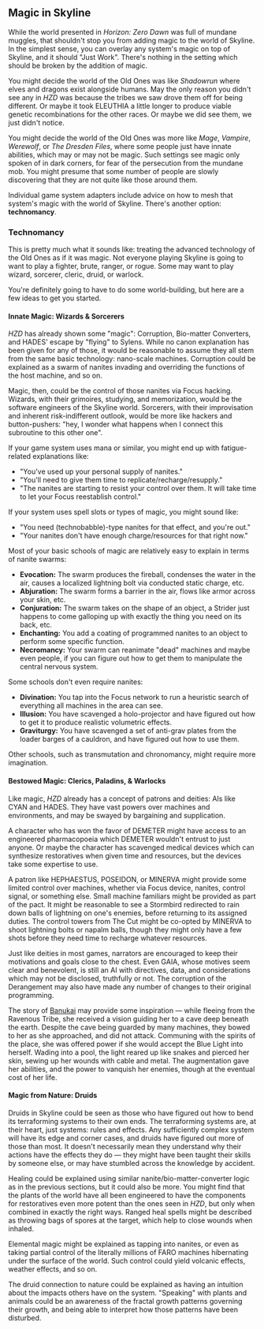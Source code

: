## Magic in Skyline

While the world presented in _Horizon: Zero Dawn_ was full of mundane muggles, that shouldn't stop you from adding magic to the world of Skyline.
In the simplest sense, you can overlay any system's magic on top of Skyline, and it should "Just Work".
There's nothing in the setting which should be broken by the addition of magic.

You might decide the world of the Old Ones was like _Shadowrun_ where elves and dragons exist alongside humans.
May the only reason you didn't see any in _HZD_ was because the tribes we saw drove them off for being different.
Or maybe it took ELEUTHIA a little longer to produce viable genetic recombinations for the other races.
Or maybe we did see them, we just didn't notice.

You might decide the world of the Old Ones was more like _Mage_, _Vampire_, _Werewolf_, or _The Dresden Files_, where some people just have innate abilities, which may or may not be magic.
Such settings see magic only spoken of in dark corners, for fear of the persecution from the mundane mob.
You might presume that some number of people are slowly discovering that they are not quite like those around them.

Individual game system adapters include advice on how to mesh that system's magic with the world of Skyline.
There's another option: **technomancy**.

### Technomancy

This is pretty much what it sounds like: treating the advanced technology of the Old Ones as if it was magic.
Not everyone playing Skyline is going to want to play a fighter, brute, ranger, or rogue.
Some may want to play wizard, sorcerer, cleric, druid, or warlock.

You're definitely going to have to do some world-building, but here are a few ideas to get you started.

#### Innate Magic: Wizards & Sorcerers

_HZD_ has already shown some "magic": Corruption, Bio-matter Converters, and HADES' escape by "flying" to Sylens.
While no canon explanation has been given for any of those, it would be reasonable to assume they all stem from the same basic technology: nano-scale machines.
Corruption could be explained as a swarm of nanites invading and overriding the functions of the host machine, and so on.

Magic, then, could be the control of those nanites via Focus hacking.
Wizards, with their grimoires, studying, and memorization, would be the software engineers of the Skyline world.
Sorcerers, with their improvisation and inherent risk-indifferent outlook, would be more like hackers and button-pushers: "hey, I wonder what happens when I connect this subroutine to this other one".

If your game system uses mana or similar, you might end up with fatigue-related explanations like:

* "You've used up your personal supply of nanites."
* "You'll need to give them time to replicate/recharge/resupply."
* "The nanites are starting to resist your control over them.  It will take time to let your Focus reestablish control."

If your system uses spell slots or types of magic, you might sound like:

* "You need (technobabble)-type nanites for that effect, and you're out."
* "Your nanites don't have enough charge/resources for that right now."

Most of your basic schools of magic are relatively easy to explain in terms of nanite swarms:

* **Evocation:** The swarm produces the fireball, condenses the water in the air, causes a localized lightning bolt via conducted static charge, etc.
* **Abjuration:** The swarm forms a barrier in the air, flows like armor across your skin, etc.
* **Conjuration:** The swarm takes on the shape of an object, a Strider just happens to come galloping up with exactly the thing you need on its back, etc.
* **Enchanting:** You add a coating of programmed nanites to an object to perform some specific function.
* **Necromancy:** Your swarm can reanimate "dead" machines and maybe even people, if you can figure out how to get them to manipulate the central nervous system.

Some schools don't even require nanites:
 
* **Divination:** You tap into the Focus network to run a heuristic search of everything all machines in the area can see.
* **Illusion:** You have scavenged a holo-projector and have figured out how to get it to produce realistic volumetric effects.
* **Graviturgy:** You have scavenged a set of anti-grav plates from the loader barges of a cauldron, and have figured out how to use them.

Other schools, such as transmutation and chronomancy, might require more imagination.

#### Bestowed Magic: Clerics, Paladins, & Warlocks

Like magic, _HZD_ already has a concept of patrons and deities: AIs like CYAN and HADES.
They have vast powers over machines and environments, and may be swayed by bargaining and supplication.

A character who has won the favor of DEMETER might have access to an engineered pharmacopoeia which DEMETER wouldn't entrust to just anyone.
Or maybe the character has scavenged medical devices which can synthesize restoratives when given time and resources, but the devices take some expertise to use.

A patron like HEPHAESTUS, POSEIDON, or MINERVA might provide some limited control over machines, whether via Focus device, nanites, control signal, or something else.
Small machine familiars might be provided as part of the pact.
It might be reasonable to see a Stormbird redirected to rain down balls of lightning on one's enemies, before returning to its assigned duties.
The control towers from The Cut might be co-opted by MINERVA to shoot lightning bolts or napalm balls, though they might only have a few shots before they need time to recharge whatever resources.

Just like deities in most games, narrators are encouraged to keep their motivations and goals close to the chest.
Even GAIA, whose motives seem clear and benevolent, is still an AI with directives, data, and considerations which may not be disclosed, truthfully or not.
The corruption of the Derangement may also have made any number of changes to their original programming.

The story of [Banukai](https://horizon.fandom.com/wiki/Banukai) may provide some inspiration — while fleeing from the Ravenous Tribe, she received a vision guiding her to a cave deep beneath the earth.
Despite the cave being guarded by many machines, they bowed to her as she approached, and did not attack.
Communing with the spirits of the place, she was offered power if she would accept the Blue Light into herself.
Wading into a pool, the light reared up like snakes and pierced her skin, sewing up her wounds with cable and metal.
The augmentation gave her abilities, and the power to vanquish her enemies, though at the eventual cost of her life.

#### Magic from Nature: Druids

Druids in Skyline could be seen as those who have figured out how to bend its terraforming systems to their own ends.
The terraforming systems are, at their heart, just systems: rules and effects.
Any sufficiently complex system will have its edge and corner cases, and druids have figured out more of those than most.
It doesn't necessarily mean they understand why their actions have the effects they do — they might have been taught their skills by someone else, or may have stumbled across the knowledge by accident.

Healing could be explained using similar nanite/bio-matter-converter logic as in the previous sections, but it could also be more.
You might find that the plants of the world have all been engineered to have the components for restoratives even more potent than the ones seen in _HZD_, but only when combined in exactly the right ways.
Ranged heal spells might be described as throwing bags of spores at the target, which help to close wounds when inhaled.

Elemental magic might be explained as tapping into nanites, or even as taking partial control of the literally millions of FARO machines hibernating under the surface of the world.
Such control could yield volcanic effects, weather effects, and so on.

The druid connection to nature could be explained as having an intuition about the impacts others have on the system.
"Speaking" with plants and animals could be an awareness of the fractal growth patterns governing their growth, and being able to interpret how those patterns have been disturbed.

